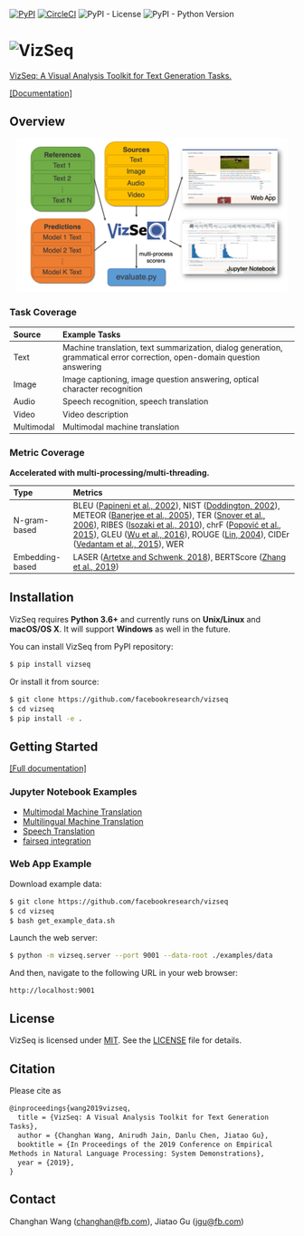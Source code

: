 [![PyPI](https://img.shields.io/pypi/v/vizseq)](https://pypi.org/project/vizseq/)
[![CircleCI](https://img.shields.io/circleci/build/github/facebookresearch/vizseq)](https://circleci.com/gh/facebookresearch/vizseq)
![PyPI - License](https://img.shields.io/pypi/l/vizseq)
![PyPI - Python Version](https://img.shields.io/pypi/pyversions/vizseq)

# <img src="logo.png" alt="VizSeq" width="160">
[VizSeq: A Visual Analysis Toolkit for Text Generation Tasks.](https://arxiv.org/pdf/1909.05424.pdf)

[[Documentation]](https://facebookresearch.github.io/vizseq)

## Overview

<p align="center">
<img src="vizseq_overview.png" alt="VizSeq Overview" width="480">
</p>

### Task Coverage

| Source | Example Tasks |
| :--- | :--- |
| Text | Machine translation, text summarization, dialog generation, grammatical error correction, open-domain question answering |
| Image | Image captioning, image question answering, optical character recognition                                                |
| Audio | Speech recognition, speech translation                                                                                   |
| Video | Video description                                                                                                        |
| Multimodal | Multimodal machine translation

### Metric Coverage
**Accelerated with multi-processing/multi-threading.**

| Type | Metrics |
| :--- | :--- |
| N-gram-based | BLEU ([Papineni et al., 2002](https://www.aclweb.org/anthology/P02-1040)), NIST ([Doddington, 2002](http://www.mt-archive.info/HLT-2002-Doddington.pdf)), METEOR ([Banerjee et al., 2005](https://www.aclweb.org/anthology/W05-0909)), TER ([Snover et al., 2006](http://mt-archive.info/AMTA-2006-Snover.pdf)), RIBES ([Isozaki et al., 2010](https://www.aclweb.org/anthology/D10-1092)), chrF ([Popović et al., 2015](https://www.aclweb.org/anthology/W15-3049)), GLEU ([Wu et al., 2016](https://arxiv.org/pdf/1609.08144.pdf)), ROUGE ([Lin, 2004](https://www.aclweb.org/anthology/W04-1013)), CIDEr ([Vedantam et al., 2015](https://www.cv-foundation.org/openaccess/content_cvpr_2015/papers/Vedantam_CIDEr_Consensus-Based_Image_2015_CVPR_paper.pdf)), WER |
| Embedding-based | LASER ([Artetxe and Schwenk, 2018](https://arxiv.org/pdf/1812.10464.pdf)), BERTScore ([Zhang et al., 2019](https://arxiv.org/pdf/1904.09675.pdf)) |



## Installation
VizSeq requires **Python 3.6+** and currently runs on **Unix/Linux** and **macOS/OS X**. It will support **Windows** as well in the future.

You can install VizSeq from PyPI repository:
```bash
$ pip install vizseq
```

Or install it from source:
```bash
$ git clone https://github.com/facebookresearch/vizseq
$ cd vizseq
$ pip install -e .
```

## Getting Started
[[Full documentation]](https://facebookresearch.github.io/vizseq)

### Jupyter Notebook Examples
- [Multimodal Machine Translation](examples/multimodal_machine_translation.ipynb)
- [Multilingual Machine Translation](examples/multilingual_machine_translation.ipynb)
- [Speech Translation](examples/speech_translation.ipynb)
- [fairseq integration](examples/fairseq_integration.ipynb)

### Web App Example
Download example data:
```bash
$ git clone https://github.com/facebookresearch/vizseq
$ cd vizseq
$ bash get_example_data.sh
```
Launch the web server:
```bash
$ python -m vizseq.server --port 9001 --data-root ./examples/data
```
And then, navigate to the following URL in your web browser:
```text
http://localhost:9001
```

## License
VizSeq is licensed under [MIT](https://github.com/facebookresearch/vizseq/blob/master/LICENSE). See the [LICENSE](https://github.com/facebookresearch/vizseq/blob/master/LICENSE) file for details.

## Citation
Please cite as
```
@inproceedings{wang2019vizseq,
  title = {VizSeq: A Visual Analysis Toolkit for Text Generation Tasks},
  author = {Changhan Wang, Anirudh Jain, Danlu Chen, Jiatao Gu},
  booktitle = {In Proceedings of the 2019 Conference on Empirical Methods in Natural Language Processing: System Demonstrations},
  year = {2019},
}
```

## Contact
Changhan Wang ([changhan@fb.com](mailto:changhan@fb.com)), Jiatao Gu ([jgu@fb.com](mailto:jgu@fb.com))
